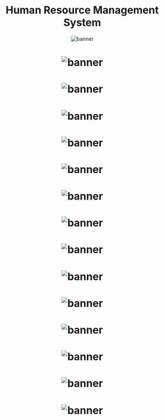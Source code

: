 <center>
<h1 align="center">Human Resource Management System</h1>
<img src='https://miro.medium.com/max/640/1*FVSOEimre8H3Tyt32INrYQ.png' alt='banner' />
  
  
  
  
  
  <h1 align="center"><img src='https://miro.medium.com/max/640/1*3jrIBD_pLZKzZFzPxDfISA.png' alt='banner' /></h1>
  <h1 align="center"><img src='https://miro.medium.com/max/640/1*FVSOEimre8H3Tyt32INrYQ.png' alt='banner' /></h1>
  <h1 align="center"><img src='https://miro.medium.com/max/640/1*MqkovNbTXO9rHMJ_PYZw_w.png' alt='banner' /></h1>
  
  <h1 align="center"><img src='https://miro.medium.com/max/640/1*YI7cds3qBtC2lS0M7dX7hQ.png' alt='banner' /></h1>
  <h1 align="center"><img src='https://miro.medium.com/max/640/1*8k8-h5eSPDcUj5tE3o2k3A.png' alt='banner' /></h1>
  
  <h1 align="center"><img src='https://miro.medium.com/max/640/1*8k8-h5eSPDcUj5tE3o2k3A.png' alt='banner' /></h1>
  <h1 align="center"><img src='https://miro.medium.com/max/640/1*8k8-h5eSPDcUj5tE3o2k3A.png' alt='banner' /></h1>
  <h1 align="center"><img src='https://miro.medium.com/max/640/1*kv6IwzX0rWgYayYXivL_CQ.png' alt='banner' /></h1>
  <h1 align="center"><img src='https://miro.medium.com/max/640/1*lkxbstM94Iys7ApHW8eBLA.png' alt='banner' /></h1>
  <h1 align="center"><img src='https://miro.medium.com/max/640/1*BVfXDGzZ2l6qawPK5CdJBw.png' alt='banner' /></h1>
  <h1 align="center"><img src='https://miro.medium.com/max/640/1*JD5b4_2D6aRHm6PMtyoozg.png' alt='banner' /></h1>
  <h1 align="center"><img src='https://miro.medium.com/max/640/1*wmMZy5EKkV_itL5XsqbKUA.png' alt='banner' /></h1>
  <h1 align="center"><img src='https://miro.medium.com/max/640/1*r7KDhGa-ROV7tqJEIhwiLg.png' alt='banner' /></h1>
  <h1 align="center"><img src='https://miro.medium.com/max/640/1*lIw6Jp1GR0wPv0lZQ4UO4w.png' alt='banner' /></h1>


  



</center>

